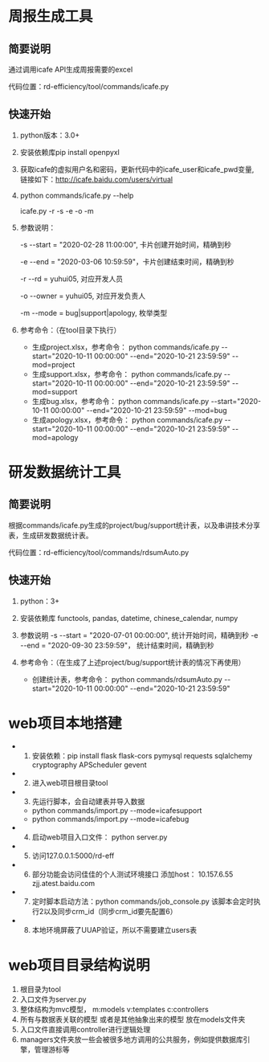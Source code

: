 # 周报生成工具
## 简要说明

通过调用icafe API生成周报需要的excel

代码位置：rd-efficiency/tool/commands/icafe.py

## 快速开始
1. python版本：3.0+
2. 安装依赖库pip install openpyxl
3. 获取icafe的虚拟用户名和密码，更新代码中的icafe_user和icafe_pwd变量, 链接如下：http://icafe.baidu.com/users/virtual
4. python commands/icafe.py --help

    icafe.py -r<rd> -s<start> -e<end> -o<owner> -m<mode>

5. 参数说明：
    
    -s --start = "2020-02-28 11:00:00", 卡片创建开始时间，精确到秒

    -e --end = "2020-03-06 10:59:59"，卡片创建结束时间，精确到秒

    -r --rd = yuhui05, 对应开发人员

    -o --owner = yuhui05, 对应开发负责人

    -m --mode = bug|support|apology, 枚举类型

6. 参考命令：（在tool目录下执行）
    - 生成project.xlsx，参考命令： python commands/icafe.py --start="2020-10-11 00:00:00" --end="2020-10-21 23:59:59" --mod=project
    - 生成support.xlsx，参考命令： python commands/icafe.py --start="2020-10-11 00:00:00" --end="2020-10-21 23:59:59" --mod=support
    - 生成bug.xlsx，参考命令：     python commands/icafe.py --start="2020-10-11 00:00:00" --end="2020-10-21 23:59:59" --mod=bug
    - 生成apology.xlsx，参考命令： python commands/icafe.py --start="2020-10-11 00:00:00" --end="2020-10-21 23:59:59" --mod=apology


# 研发数据统计工具
## 简要说明

根据commands/icafe.py生成的project/bug/support统计表，以及串讲技术分享表，生成研发数据统计表。

代码位置：rd-efficiency/tool/commands/rdsumAuto.py

## 快速开始
1. python：3+
2. 安装依赖库 functools, pandas, datetime, chinese_calendar, numpy
3. 参数说明
    -s --start = "2020-07-01 00:00:00", 统计开始时间，精确到秒
    -e --end = "2020-09-30 23:59:59"，  统计结束时间，精确到秒

4. 参考命令：（在生成了上述project/bug/support统计表的情况下再使用）
    - 创建统计表，参考命令： python commands/rdsumAuto.py --start="2020-10-11 00:00:00" --end="2020-10-21 23:59:59"
    

# web项目本地搭建
- 1. 安装依赖：pip install flask flask-cors pymysql requests sqlalchemy cryptography APScheduler gevent
- 2. 进入web项目根目录tool   
- 3. 先运行脚本，会自动建表并导入数据 
   - python commands/import.py --mode=icafesupport
   - python commands/import.py --mode=icafebug
- 4. 启动web项目入口文件： python server.py
- 5. 访问127.0.0.1:5000/rd-eff
- 6. 部分功能会访问佳佳的个人测试环境接口 添加host：  10.157.6.55 zjj.atest.baidu.com
- 7. 定时脚本启动方法：python commands/job_console.py  该脚本会定时执行2以及同步crm_id（同步crm_id要先配置6）

- 8. 本地环境屏蔽了UUAP验证，所以不需要建立users表


# web项目目录结构说明
1. 根目录为tool
2. 入口文件为server.py
3. 整体结构为mvc模型， m:models v:templates c:controllers   
4. 所有与数据表关联的模型 或者是其他抽象出来的模型 放在models文件夹
5. 入口文件直接调用controller进行逻辑处理
6. managers文件夹放一些会被很多地方调用的公共服务，例如提供数据库引擎，管理游标等

